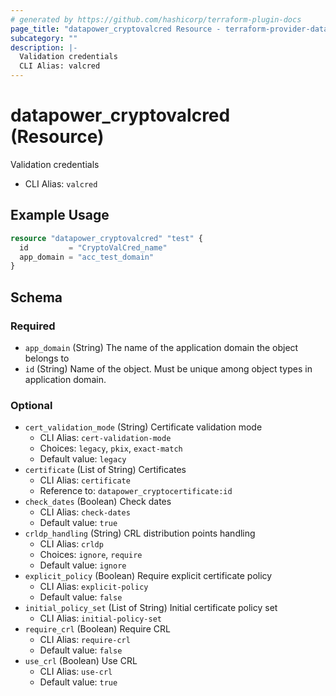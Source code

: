 ```yaml
---
# generated by https://github.com/hashicorp/terraform-plugin-docs
page_title: "datapower_cryptovalcred Resource - terraform-provider-datapower"
subcategory: ""
description: |-
  Validation credentials
  CLI Alias: valcred
---
```


# datapower_cryptovalcred (Resource)

Validation credentials
  - CLI Alias: `valcred`

## Example Usage

```terraform
resource "datapower_cryptovalcred" "test" {
  id         = "CryptoValCred_name"
  app_domain = "acc_test_domain"
}
```

<!-- schema generated by tfplugindocs -->
## Schema

### Required

- `app_domain` (String) The name of the application domain the object belongs to
- `id` (String) Name of the object. Must be unique among object types in application domain.

### Optional

- `cert_validation_mode` (String) Certificate validation mode
  - CLI Alias: `cert-validation-mode`
  - Choices: `legacy`, `pkix`, `exact-match`
  - Default value: `legacy`
- `certificate` (List of String) Certificates
  - CLI Alias: `certificate`
  - Reference to: `datapower_cryptocertificate:id`
- `check_dates` (Boolean) Check dates
  - CLI Alias: `check-dates`
  - Default value: `true`
- `crldp_handling` (String) CRL distribution points handling
  - CLI Alias: `crldp`
  - Choices: `ignore`, `require`
  - Default value: `ignore`
- `explicit_policy` (Boolean) Require explicit certificate policy
  - CLI Alias: `explicit-policy`
  - Default value: `false`
- `initial_policy_set` (List of String) Initial certificate policy set
  - CLI Alias: `initial-policy-set`
- `require_crl` (Boolean) Require CRL
  - CLI Alias: `require-crl`
  - Default value: `false`
- `use_crl` (Boolean) Use CRL
  - CLI Alias: `use-crl`
  - Default value: `true`
